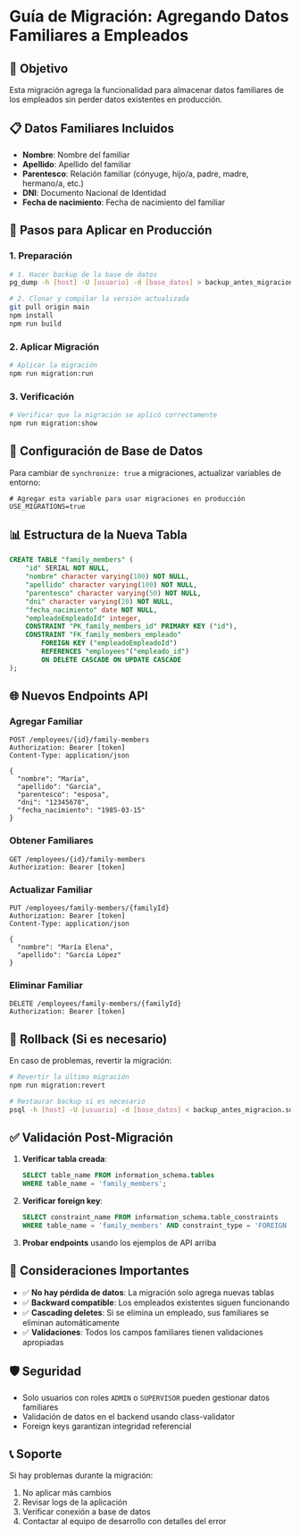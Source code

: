 # Guía de Migración: Agregando Datos Familiares a Empleados

## 🎯 Objetivo

Esta migración agrega la funcionalidad para almacenar datos familiares de los empleados sin perder datos existentes en producción.

## 📋 Datos Familiares Incluidos

- **Nombre**: Nombre del familiar
- **Apellido**: Apellido del familiar
- **Parentesco**: Relación familiar (cónyuge, hijo/a, padre, madre, hermano/a, etc.)
- **DNI**: Documento Nacional de Identidad
- **Fecha de nacimiento**: Fecha de nacimiento del familiar

## 🚀 Pasos para Aplicar en Producción

### 1. Preparación

```bash
# 1. Hacer backup de la base de datos
pg_dump -h [host] -U [usuario] -d [base_datos] > backup_antes_migracion.sql

# 2. Clonar y compilar la versión actualizada
git pull origin main
npm install
npm run build
```

### 2. Aplicar Migración

```bash
# Aplicar la migración
npm run migration:run
```

### 3. Verificación

```bash
# Verificar que la migración se aplicó correctamente
npm run migration:show
```

## 🔧 Configuración de Base de Datos

Para cambiar de `synchronize: true` a migraciones, actualizar variables de entorno:

```env
# Agregar esta variable para usar migraciones en producción
USE_MIGRATIONS=true
```

## 📊 Estructura de la Nueva Tabla

```sql
CREATE TABLE "family_members" (
    "id" SERIAL NOT NULL,
    "nombre" character varying(100) NOT NULL,
    "apellido" character varying(100) NOT NULL,
    "parentesco" character varying(50) NOT NULL,
    "dni" character varying(20) NOT NULL,
    "fecha_nacimiento" date NOT NULL,
    "empleadoEmpleadoId" integer,
    CONSTRAINT "PK_family_members_id" PRIMARY KEY ("id"),
    CONSTRAINT "FK_family_members_empleado"
        FOREIGN KEY ("empleadoEmpleadoId")
        REFERENCES "employees"("empleado_id")
        ON DELETE CASCADE ON UPDATE CASCADE
);
```

## 🌐 Nuevos Endpoints API

### Agregar Familiar

```http
POST /employees/{id}/family-members
Authorization: Bearer [token]
Content-Type: application/json

{
  "nombre": "María",
  "apellido": "García",
  "parentesco": "esposa",
  "dni": "12345678",
  "fecha_nacimiento": "1985-03-15"
}
```

### Obtener Familiares

```http
GET /employees/{id}/family-members
Authorization: Bearer [token]
```

### Actualizar Familiar

```http
PUT /employees/family-members/{familyId}
Authorization: Bearer [token]
Content-Type: application/json

{
  "nombre": "María Elena",
  "apellido": "García López"
}
```

### Eliminar Familiar

```http
DELETE /employees/family-members/{familyId}
Authorization: Bearer [token]
```

## 🔄 Rollback (Si es necesario)

En caso de problemas, revertir la migración:

```bash
# Revertir la última migración
npm run migration:revert

# Restaurar backup si es necesario
psql -h [host] -U [usuario] -d [base_datos] < backup_antes_migracion.sql
```

## ✅ Validación Post-Migración

1. **Verificar tabla creada**:

   ```sql
   SELECT table_name FROM information_schema.tables
   WHERE table_name = 'family_members';
   ```

2. **Verificar foreign key**:

   ```sql
   SELECT constraint_name FROM information_schema.table_constraints
   WHERE table_name = 'family_members' AND constraint_type = 'FOREIGN KEY';
   ```

3. **Probar endpoints** usando los ejemplos de API arriba

## 🎯 Consideraciones Importantes

- ✅ **No hay pérdida de datos**: La migración solo agrega nuevas tablas
- ✅ **Backward compatible**: Los empleados existentes siguen funcionando
- ✅ **Cascading deletes**: Si se elimina un empleado, sus familiares se eliminan automáticamente
- ✅ **Validaciones**: Todos los campos familiares tienen validaciones apropiadas

## 🛡️ Seguridad

- Solo usuarios con roles `ADMIN` o `SUPERVISOR` pueden gestionar datos familiares
- Validación de datos en el backend usando class-validator
- Foreign keys garantizan integridad referencial

## 📞 Soporte

Si hay problemas durante la migración:

1. No aplicar más cambios
2. Revisar logs de la aplicación
3. Verificar conexión a base de datos
4. Contactar al equipo de desarrollo con detalles del error
